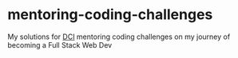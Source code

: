 # mentoring-coding-challenges
My solutions for [DCI](https://digitalcareerinstitute.org/courses/web-development/) mentoring coding challenges on my journey of becoming a Full Stack Web Dev
